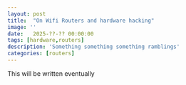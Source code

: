 ```yaml
---
layout: post
title:  "On Wifi Routers and hardware hacking"
image: ''
date:   2025-??-?? 00:00:00
tags: [hardware,routers]
description: 'Something something something ramblings'
categories: [routers]
---
```


This will be written eventually
